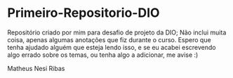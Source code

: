 # Primeiro-Repositorio-DIO
Repositório criado por mim para desafio de projeto da DIO; Não inclui muita coisa, apenas algumas anotações que fiz durante o curso. Espero que tenha ajudado alguém que esteja lendo isso, e se eu acabei escrevendo algo errado sobre os temas, ou tenha algo a adicionar, me avise :)

Matheus Nesi Ribas
